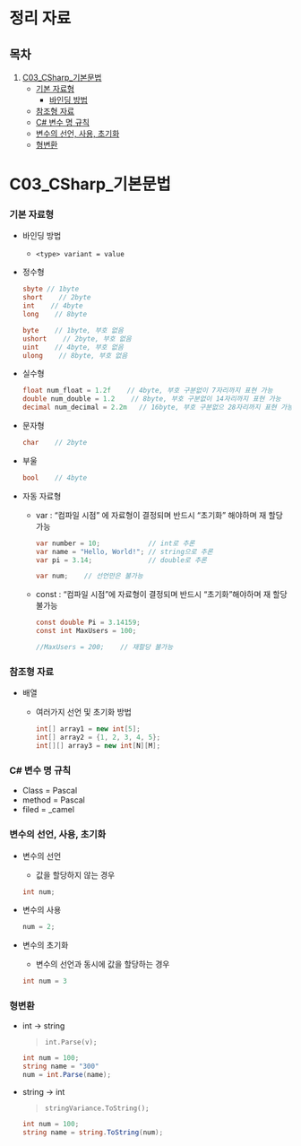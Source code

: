# 정리 자료

## 목차

1. [C03_CSharp_기본문법](#c03_csharp_기본문법)  
   - [기본 자료형](#기본-자료형)  
     - [바인딩 방법](#바인딩-방법)  
   - [참조형 자료](#참조형-자료)  
   - [C# 변수 명 규칙](#c-변수-명-규칙)  
   - [변수의 선언, 사용, 초기화](#변수의-선언-사용-초기화)  
   - [형변환](#형변환)

# C03_CSharp_기본문법

### 기본 자료형

- 바인딩 방법
  
  - `<type> variant = value`

- 정수형
  
  ```csharp
  sbyte // 1byte
  short    // 2byte
  int    // 4byte
  long    // 8byte
  
  byte    // 1byte, 부호 없음
  ushort    // 2byte, 부호 없음
  uint    // 4byte, 부호 없음
  ulong    // 8byte, 부호 없음
  ```

- 실수형
  
  ```csharp
  float num_float = 1.2f    // 4byte, 부호 구분없이 7자리까지 표현 가능
  double num_double = 1.2    // 8byte, 부호 구분없이 14자리까지 표현 가능
  decimal num_decimal = 2.2m   // 16byte, 부호 구분없으 28자리까지 표현 가능
  ```

- 문자형
  
  ```csharp
  char    // 2byte
  ```

- 부울
  
  ```csharp
  bool    // 4byte
  ```

- 자동 자료형
  
  - var : “컴파일 시점” 에 자료형이 결정되며 반드시 “초기화” 해야하며 재 할당 가능
    
    ```csharp
    var number = 10;            // int로 추론
    var name = "Hello, World!"; // string으로 추론
    var pi = 3.14;              // double로 추론
    
    var num;    // 선언만은 불가능
    ```
  
  - const : “컴파일 시점”에 자료형이 결정되며 반드시 “초기화”해야하며 재 할당 불가능
    
    ```csharp
    const double Pi = 3.14159;
    const int MaxUsers = 100;
    
    //MaxUsers = 200;    // 재할당 불가능
    ```

### 참조형 자료

- 배열
  
  - 여러가지 선언 및 초기화 방법
    
    ```csharp
    int[] array1 = new int[5];
    int[] array2 = {1, 2, 3, 4, 5};
    int[][] array3 = new int[N][M];
    ```

### C# 변수 명 규칙

- Class = Pascal
- method = Pascal
- filed = _camel

### 변수의 선언, 사용, 초기화

- 변수의 선언
  
  - 값을 할당하지 않는 경우
  
  ```csharp
  int num;
  ```

- 변수의 사용
  
  ```csharp
  num = 2;
  ```

- 변수의 초기화
  
  - 변수의 선언과 동시에 값을 할당하는 경우
  
  ```csharp
  int num = 3
  ```

### 형변환

- int → string
  
  > `int.Parse(v);`
  
  ```csharp
  int num = 100;
  string name = "300"
  num = int.Parse(name);
  ```

- string → int
  
  > `stringVariance.ToString();`
  
  ```csharp
  int num = 100;
  string name = string.ToString(num);
  ```